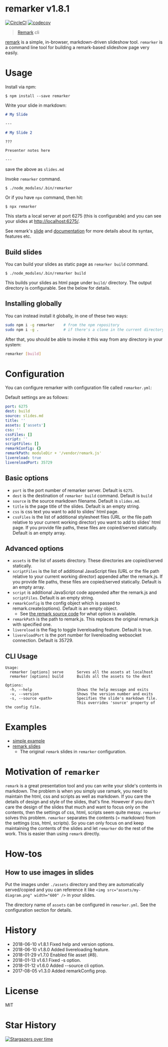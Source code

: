 # remarker v1.8.1

[![CircleCI](https://circleci.com/gh/kt3k/remarker.svg?style=svg)](https://circleci.com/gh/kt3k/remarker)
[![codecov](https://codecov.io/gh/kt3k/remarker/branch/master/graph/badge.svg)](https://codecov.io/gh/kt3k/remarker)

> [Remark][remark] cli

[remark][remark] is a simple, in-browser, markdown-driven slideshow tool. `remarker` is a command line tool for building a remark-based slideshow page very easily.

# Usage

Install via npm:

```console
$ npm install --save remarker
```

Write your slide in markdown:

```md
# My Slide

---

# My Slide 2

???

Presenter notes here

---
```

save the above as `slides.md`

Invoke `remarker` command.

```console
$ ./node_modules/.bin/remarker
```

Or if you have `npx` command, then hit:

```console
$ npx remarker
```

This starts a local server at port 6275 (this is configurable) and you can see your slides at [http://localhost:6275/](http://localhost:6275/).

See remark's [slide](https://remarkjs.com/) and [documentation](https://github.com/gnab/remark#remark) for more details about its syntax, features etc.

## Build slides

You can build your slides as static page as `remarker build` command.

```console
$ ./node_modules/.bin/remarker build
```

This builds your slides as html page under `build/` directory. The output directory is configurable. See the below for details.

## Installing globally

You can instead install it globally, in one of these two ways:

```bash
sudo npm i -g remarker    # from the npm repository
sudo npm i -g .           # if there's a clone in the current directory
```

After that, you should be able to invoke it this way from any directory in your system:

```bash
remarker [build]
```

# Configuration

You can configure remarker with configuration file called `remarker.yml`:

Default settings are as follows:

```yml
port: 6275
dest: build
source: slides.md
title: ''
assets: ['assets']
css: ''
cssFiles: []
script: ''
scriptFiles: []
remarkConfig: {}
remarkPath: moduleDir + '/vendor/remark.js'
livereload: true
livereloadPort: 35729
```

## Basic options

- `port` is the port number of remarker server. Default is `6275`.
- `dest` is the destination of `remarker build` command. Default is `build`
- `source` is the source markdown filename. Default is `slides.md`.
- `title` is the page title of the slides. Default is an empty string.
- `css` is css text you want to add to slides' html page.
- `cssFiles` is the list of additional stylesheet files (URL or the file path relative to your current working director) you want to add to slides' html page. If you provide file paths, these files are copied/served statically. Default is an empty array.

## Advanced options

- `assets` is the list of assets directory. These directories are copied/served statically.
- `scriptFiles` is the list of additional JavaScript files (URL or the file path relative to your current working director) appended after the remark.js. If you provide file paths, these files are copied/served statically. Default is an empty array.
- `script` is additional JavaScript code appended after the remark.js and `scriptFiles`. Default is an empty string.
- `remarkConfig` is the config object which is passed to remark.create(options). Default is an empty object.
  - See [the remark source code](https://github.com/gnab/remark/blob/develop/src/remark/models/slideshow.js#L41-L48) for what option is available.
- `remarkPath` is the path to remark.js. This replaces the original remark.js with specified one.
- `livereload` is the flag to toggle livereloading feature. Default is true.
- `livereloadPort` is the port number for livereloading websocket connection. Default is 35729.

## CLI Usage

```
Usage:
  remarker [options] serve      Serves all the assets at localhost
  remarker [options] build      Builds all the assets to the dest

Options:
  -h, --help                    Shows the help message and exits
  -v, --version                 Shows the version number and exits
  -s, --source <path>           Specifies the slide's markdown file.
                                This overrides 'source' property of the config file.
```

# Examples

- [simple example](https://github.com/kt3k/remarker/tree/master/examples/simple)
- [remark slides](https://github.com/kt3k/remarker/tree/master/examples/remark)
  - The original `remark` slides in `remarker` configuration.

# Motivation of `remarker`

`remark` is a great presentation tool and you can write your slide's contents in markdown. The problem is when you simply use ramark, you need to maintain the html, css and scripts as well as markdown. If you care the details of design and style of the slides, that's fine. However if you don't care the design of the slides that much and want to focus only on the contents, then the settings of css, html, scripts seem quite messy. `remarker` solves this problem. `remarker` separates the contents (= markdown) from the settings (css, html, scripts). So you can only focus on and keep maintaining the contents of the slides and let `remarker` do the rest of the work. This is easier than using `remark` directly.

# How-tos

## How to use images in slides

Put the images under `./assets` directory and they are automatically served/copied and you can reference it like `<img src="assets/my-diagram.png" width="600" />` in your slides.

The directory name of `assets` can be configured in `remarker.yml`. See the configuration section for details.

# History

- 2018-06-10   v1.8.1   Fixed help and version options.
- 2018-06-10   v1.8.0   Added livereloading feature.
- 2018-01-29   v1.7.0   Enabled file asset (#8).
- 2018-01-13   v1.6.1   Fixed -s option.
- 2018-01-12   v1.6.0   Added --source cli option.
- 2017-08-05   v1.3.0   Added remarkConfig prop.

# License

MIT

# Star History

[![Stargazers over time](https://starcharts.herokuapp.com/kt3k/remarker.svg)](https://starcharts.herokuapp.com/kt3k/remarker)

[remark]: https://github.com/gnab/remark
